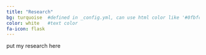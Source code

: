 ```yaml
---
title: "Research"
bg: turquoise  #defined in _config.yml, can use html color like '#0fbfcf'
color: white   #text color
fa-icon: flask
---
```


put my research here

